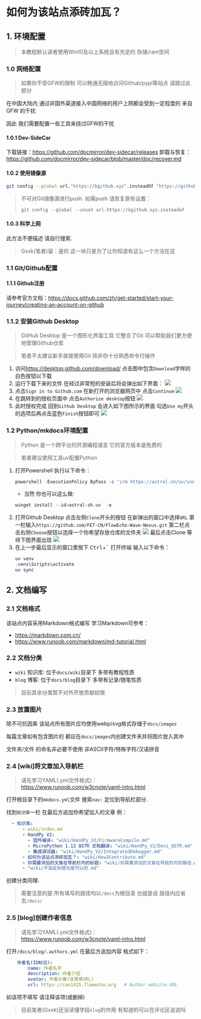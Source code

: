 # 如何为该站点添砖加瓦？

## 1. 环境配置

> 本教程默认读者使用Win10及以上系统且有充足的 存储/ram空间

### 1.0 网络配置

> 如果你不受GFW的限制 可以畅通无阻地访问Github/pypi等站点 请跳过此部分

在中国大陆内 通过非国外渠道接入中国网络的用户上网都会受到一定程度的 来自GFW 的干扰

因此 我们需要配置一些工具来绕过GFW的干扰

#### 1.0.1 Dev-SideCar

下载链接：<https://github.com/docmirror/dev-sidecar/releases>
卸载与恢复：<https://github.com/docmirror/dev-sidecar/blob/master/doc/recover.md>

#### 1.0.2 使用镜像源

```bash
git config --global url."https://bgithub.xyz".insteadOf "https://github.com"
```
> 不可对Git镜像源进行push. 如需push 请恢复原有设置：
>
> `git config --global --unset url.https://bgithub.xyz.insteadof`

#### 1.0.3 科学上网

此方法不便描述 请自行搜索.
> Gxxk(笔者)留：是的 这一块只是为了让你知道有这么一个方法在这

### 1.1 Git/Github配置

#### 1.1.1 Github注册

请参考官方文档：<https://docs.github.com/zh/get-started/start-your-journey/creating-an-account-on-github>

### 1.1.2 安装Github Desktop

> GitHub Desktop 是一个图形化界面工具 它整合了Git 可以帮助我们更方便地管理Github仓库

> 笔者不太建议新手直接使用Git 除非你十分熟悉命令行操作

1. 访问<https://desktop.github.com/download/> 点击图中包含`Download`字样的白色按钮以下载
2. 运行下载下来的文件 在经过非常短的安装后将会弹出如下界面：
    ![](/images/how2contribute/ghdesktop_welcomeui.webp)
3. 点击`Sign in to Github.com` 在新打开的浏览器网页中 点击`Continue`
    ![](/images/how2contribute/gh_selectuser.webp)
4. 在跳转到的授权页面中 点击`Authorize desktop`按钮
    ![](/images/how2contribute/gh_auth.webp)
5. 此时授权完成 回到`Github Desktop` 会进入如下图所示的界面 勾选`Use my`开头的选项后再点击蓝色`Finish`按钮即可
    ![](/images/how2contribute/ghdesktop_config.webp)

### 1.2 Python/mkdocs环境配置

> Python 是一个跨平台的开源编程语言 它的官方版本是免费的

> 笔者建议使用工具uv配置Python

1. 打开Powershell 执行以下命令：
    ```powershell
    powershell -ExecutionPolicy ByPass -c "irm https://astral.sh/uv/install.ps1 | iex"
    ```
    - 当然 你也可以这么做:
    ```powershell
    winget install --id=astral-sh.uv  -e
    ```
2. 打开Github Desktop 点击左侧`Clone`开头的按钮 在新弹出的窗口中选择`URL`
    第一栏输入`https://github.com/FET-CN/FlowEcho-Wave-Nexus.git`
    第二栏点击右侧`Choose`按钮以选择一个你希望存放仓库的文件夹
    ![](/images/how2contribute/ghdesktop_clone.webp)
    最后点击Clone 等待下图界面出现
    ![](/images/how2contribute/ghdesktop_repo_main.webp)
3. 在上一步最后显示的窗口里按下 <kbd>Ctrl</kbd>+<kbd>`</kbd> 打开终端 输入以下命令：
    ```powershell
    uv venv
    .venv\Scripts\activate
    uv sync
    ```
## 2. 文档编写

### 2.1 文档格式

该站点内容采用Markdown格式编写 学习Markdown可参考：

- <https://markdown.com.cn/>
- <https://www.runoob.com/markdown/md-tutorial.html>

### 2.2 文档分类

- `wiki` 知识库: 位于`docs/wiki`目录下 多带有教程性质
- `blog` 博客: 位于`docs/blog`目录下 多带有记录/随笔性质

> 目前其余分类暂不对外开放贡献权限.

### 2.3 放置图片

除不可抗因素 该站点所有图片应均使用webp/svg格式存储于`docs/images`

每篇文章如有包含图片的 都应在`docs/images`内创建文件夹并将图片放入其中

文件夹/文件 的命名非必要不使用 非ASCII字符/特殊字符/汉语拼音
### 2.4 [wiki]将文章加入导航栏

> 请先学习YAML(.yml文件格式)：<https://www.runoob.com/w3cnote/yaml-intro.html>

打开根目录下的`mkdocs.yml`文件 搜索`nav:` 定位到导航栏部分.

找到`知识库`一栏 在最后方追加你希望加入的文章 例：
```yaml
  - 知识库:
      - wiki/index.md
      - HandPy V2:
        - 固件编译: "wiki/HandPy_V2/FirmwareCompile.md"
        - MicroPython 1.12 QSTR 文档翻译: "wiki/HandPy_V2/Docs_QSTR.md"
        - 集成调试器: "wiki/HandPy_V2/IntegratedDebugger.md"
      - 如何为该站点添砖加瓦？: "wiki/How2Contribute.md"
      - 你需要添加的文章在导航栏内的标题: "wiki/你需要添加的文章在导航栏内的路径.md"
      - "wiki/不指定标题也是可以的.md"
```

创建分类同理.

> 需要注意的是 所有填写的路径均以`/docs`为根目录 也就是说 路径内应省去`/docs/`

### 2.5 [blog]创建作者信息

> 请先学习YAML(.yml文件格式)：<https://www.runoob.com/w3cnote/yaml-intro.html>

打开`/docs/blog/.authors.yml` 在最后方追加内容 格式如下：
```yaml
    作者名(ID标记):
        name: 作者名字
        description: 作者介绍
        avatar: 作者头像(这里填URL)
        url: https://can1425.flowecho.org   # Author website URL
```
如该项不填写 请注释该项(或删掉)

> 目前笔者(Gxxk)还没读懂字段`slug`的作用 有知道的可以在评论区说说吗